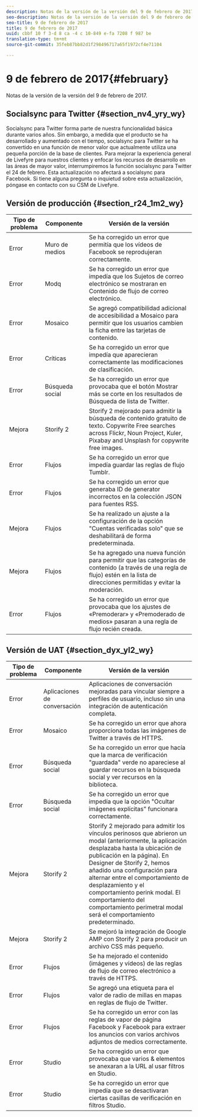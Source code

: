 ```yaml
---
description: Notas de la versión de la versión del 9 de febrero de 2017.
seo-description: Notas de la versión de la versión del 9 de febrero de 2017.
seo-title: 9 de febrero de 2017
title: 9 de febrero de 2017
uuid: cbbf 10 f 3-d 8 ca -4 c 10-849 e-fa 7208 f 987 be
translation-type: tm+mt
source-git-commit: 35feb87bb82d1f298496717a65f1972cf4e71104

---
```



# 9 de febrero de 2017{#february}

Notas de la versión de la versión del 9 de febrero de 2017.

## Socialsync para Twitter {#section_nv4_yry_wy}

Socialsync para Twitter forma parte de nuestra funcionalidad básica durante varios años. Sin embargo, a medida que el producto se ha desarrollado y aumentado con el tiempo, socialsync para Twitter se ha convertido en una función de menor valor que actualmente utiliza una pequeña porción de la base de clientes. Para mejorar la experiencia general de Livefyre para nuestros clientes y enfocar los recursos de desarrollo en las áreas de mayor valor, interrumpiremos la función socialsync para Twitter el 24 de febrero. Esta actualización no afectará a socialsync para Facebook. Si tiene alguna pregunta o inquietud sobre esta actualización, póngase en contacto con su CSM de Livefyre.

## Versión de producción {#section_r24_1m2_wy}

| Tipo de problema | Componente | Versión de la versión |
|--- |--- |--- |
| Error | Muro de medios | Se ha corregido un error que permitía que los vídeos de Facebook se reprodujeran correctamente. |
| Error | Modq | Se ha corregido un error que impedía que los Sujetos de correo electrónico se mostraran en Contenido de flujo de correo electrónico. |
| Error | Mosaico | Se agregó compatibilidad adicional de accesibilidad a Mosaico para permitir que los usuarios cambien la ficha entre las tarjetas de contenido. |
| Error | Críticas | Se ha corregido un error que impedía que aparecieran correctamente las modificaciones de clasificación. |
| Error | Búsqueda social | Se ha corregido un error que provocaba que el botón Mostrar más se corte en los resultados de Búsqueda de lista de Twitter. |
| Mejora | Storify 2 | Storify 2 mejorado para admitir la búsqueda de contenido gratuito de texto. Copywrite Free searches across Flickr, Noun Project, Kuler, Pixabay and Unsplash for copywrite free images. |
| Error | Flujos | Se ha corregido un error que impedía guardar las reglas de flujo Tumblr. |
| Error | Flujos | Se ha corregido un error que generaba ID de generator incorrectos en la colección JSON para fuentes RSS. |
| Mejora | Flujos | Se ha realizado un ajuste a la configuración de la opción "Cuentas verificadas solo" que se deshabilitará de forma predeterminada. |
| Mejora | Flujos | Se ha agregado una nueva función para permitir que las categorías de contenido (a través de una regla de flujo) estén en la lista de direcciones permitidas y evitar la moderación. |
| Error | Flujos | Se ha corregido un error que provocaba que los ajustes de «Premoderar» y «Premoderado de medios» pasaran a una regla de flujo recién creada. |

## Versión de UAT {#section_dyx_yl2_wy}

| Tipo de problema | Componente | Versión de la versión |
|--- |--- |--- |
| Error | Aplicaciones de conversación | Aplicaciones de conversación mejoradas para vincular siempre a perfiles de usuario, incluso sin una integración de autenticación completa. |
| Error | Mosaico | Se ha corregido un error que ahora proporciona todas las imágenes de Twitter a través de HTTPS. |
| Error | Búsqueda social | Se ha corregido un error que hacía que la marca de verificación "guardada" verde no apareciese al guardar recursos en la búsqueda social y ver recursos en la biblioteca. |
| Error | Búsqueda social | Se ha corregido un error que impedía que la opción "Ocultar imágenes explícitas" funcionara correctamente. |
| Mejora | Storify 2 | Storify 2 mejorado para admitir los vínculos perinosos que abrieron un modal (anteriormente, la aplicación desplazaba hasta la ubicación de publicación en la página). En Designer de Storify 2, hemos añadido una configuración para alternar entre el comportamiento de desplazamiento y el comportamiento perink modal. El comportamiento del comportamiento perimetral modal será el comportamiento predeterminado. |
| Mejora | Storify 2 | Se mejoró la integración de Google AMP con Storify 2 para producir un archivo CSS más pequeño. |
| Error | Flujos | Se ha mejorado el contenido (imágenes y vídeos) de las reglas de flujo de correo electrónico a través de HTTPS. |
| Error | Flujos | Se agregó una etiqueta para el valor de radio de millas en mapas en reglas de flujo de Twitter. |
| Error | Flujos | Se ha corregido un error con las reglas de vapor de página Facebook y Facebook para extraer los anuncios con varios archivos adjuntos de medios correctamente. |
| Error | Studio | Se ha corregido un error que provocaba que varios & elementos se anexaran a la URL al usar filtros en Studio. |
| Error | Studio | Se ha corregido un error que impedía que se desactivaran ciertas casillas de verificación en filtros Studio. |

